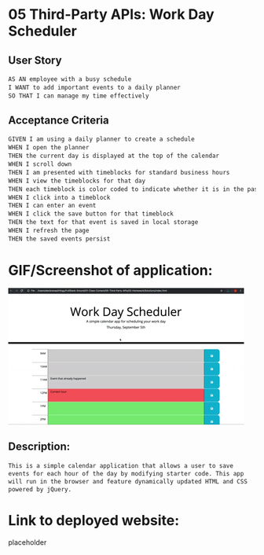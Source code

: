 # 05 Third-Party APIs: Work Day Scheduler

## User Story

```md
AS AN employee with a busy schedule
I WANT to add important events to a daily planner
SO THAT I can manage my time effectively
```

## Acceptance Criteria

```md
GIVEN I am using a daily planner to create a schedule
WHEN I open the planner
THEN the current day is displayed at the top of the calendar
WHEN I scroll down
THEN I am presented with timeblocks for standard business hours
WHEN I view the timeblocks for that day
THEN each timeblock is color coded to indicate whether it is in the past, present, or future
WHEN I click into a timeblock
THEN I can enter an event
WHEN I click the save button for that timeblock
THEN the text for that event is saved in local storage
WHEN I refresh the page
THEN the saved events persist
```

# GIF/Screenshot of application:

![A user clicks on slots on the color-coded calendar and edits the events.](./Assets/img/05-third-party-apis-homework-demo.gif)

## Description:
```
This is a simple calendar application that allows a user to save events for each hour of the day by modifying starter code. This app will run in the browser and feature dynamically updated HTML and CSS powered by jQuery.
```

# Link to deployed website:
placeholder